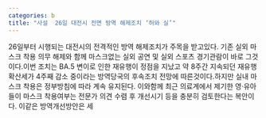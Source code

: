 ```yaml
---
categories: b
title: "사설  26일 대전시 전면 방역 해제조치 ‘허와 실’"
---
```

26일부터 시행되는 대전시의 전격적인 방역 해제조치가 주목을 받고있다. 기존 실외 마스크 착용 의무 해제와 함께 마스크없는 실외 공연 및 실외 스포츠 경기관람이 바로 그것이다.이번 조치는 BA.5 변이로 인한 재유행이 정점을 지났고 약 8주간 지속되던 재유행 확산세가 4주째 감소 중이라는 방역당국의 후속조치 전망에 따른것이다.하지만 실내 마스크 착용은 정부방침에 따라 계속 유지된다. 이와함께 최근 의료계에서 제기한 영·유아들이 마스크 착용여부는 전문가 의견 수렴 후 개선시기 등을 충분히 검토한다는 복안이다. 이같은 방역개선방안은 세